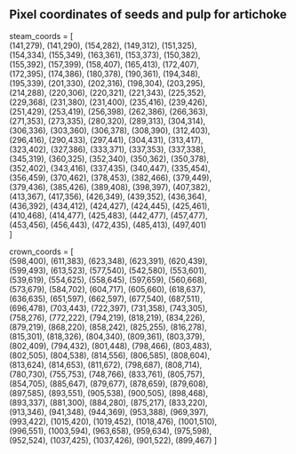 ## Pixel coordinates of seeds and pulp for artichoke

steam_coords =  [  
    (141,279), (141,290), (154,282), (149,312), (151,325),  
    (154,334), (155,349), (163,361), (153,373), (150,382),  
    (155,392), (157,399), (158,407), (165,413), (172,407),  
    (172,395), (174,386), (180,378), (190,361), (194,348),  
    (195,339), (201,330), (202,316), (198,304), (203,295),  
    (214,288), (220,306), (220,321), (221,343), (225,352),  
    (229,368), (231,380), (231,400), (235,416), (239,426),  
    (251,429), (253,419), (256,398), (262,386), (266,363),  
    (271,353), (273,335), (280,320), (289,313), (304,314),  
    (306,336), (303,360), (306,378), (308,390), (312,403),  
    (296,416), (290,433), (297,441), (304,431), (313,417),  
    (323,402), (327,386), (333,371), (337,353), (337,338),  
    (345,319), (360,325), (352,340), (350,362), (350,378),  
    (352,402), (343,416), (337,435), (340,447), (335,454),  
    (356,459), (370,462), (378,453), (382,466), (379,449),  
    (379,436), (385,426), (389,408), (398,397), (407,382),  
    (413,367), (417,356), (426,349), (439,352), (436,364),  
    (436,392), (434,412), (424,427), (424,445), (425,461),  
    (410,468), (414,477), (425,483), (442,477), (457,477),  
    (453,456), (456,443), (472,435), (485,413), (497,401)  
]  

crown_coords = [  
    (598,400), (611,383), (623,348), (623,391), (620,439),  
    (599,493), (613,523), (577,540), (542,580), (553,601),  
    (539,619), (554,625), (558,645), (597,659), (560,668),  
    (573,679), (584,702), (604,717), (605,660), (618,637),  
    (636,635), (651,597), (662,597), (677,540), (687,511),  
    (696,478), (703,443), (722,397), (731,358), (743,305),  
    (758,276), (772,222), (794,219), (818,219), (834,226),  
    (879,219), (868,220), (858,242), (825,255), (816,278),  
    (815,301), (818,326), (804,340), (809,361), (803,379),  
    (802,409), (794,432), (801,448), (798,466), (803,483),  
    (802,505), (804,538), (814,556), (806,585), (808,604),  
    (813,624), (814,653), (811,672), (798,687), (808,714),  
    (780,730), (755,753), (748,766), (833,761), (805,757),  
    (854,705), (885,647), (879,677), (878,659), (879,608),  
    (897,585), (893,551), (905,538), (900,505), (898,468),  
    (893,337), (881,300), (884,280), (875,217), (833,220),  
    (913,346), (941,348), (944,369), (953,388), (969,397),  
    (993,422), (1015,420), (1019,452), (1018,476), (1001,510),  
    (996,551), (1003,594), (963,658), (959,634), (975,598),  
    (952,524), (1037,425), (1037,426), (901,522), (899,467)
    ]  

